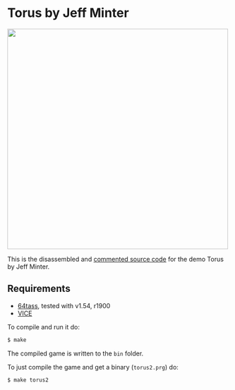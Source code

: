# Torus by Jeff Minter

<img src="http://www.llamasoftarchive.org/oldsite/llamasoft/screens/c64torus2.jpg" width=500>


This is the disassembled and [commented source code] for the demo Torus by Jeff Minter. 

## Requirements

* [64tass][64tass], tested with v1.54, r1900
* [VICE][vice]

[64tass]: http://tass64.sourceforge.net/
[vice]: http://vice-emu.sourceforge.net/
[https://gridrunner.xyz]: https://mwenge.github.io/gridrunner.xyz
[commented source code]:https://github.com/mwenge/iridisalpha/blob/master/torus2/src/torus2.asm
To compile and run it do:

```sh
$ make
```
The compiled game is written to the `bin` folder. 

To just compile the game and get a binary (`torus2.prg`) do:

```sh
$ make torus2
```
